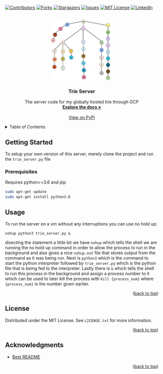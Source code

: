 <div id="top"></div>

[![Contributors][contributors-shield]][contributors-url]
[![Forks][forks-shield]][forks-url]
[![Stargazers][stars-shield]][stars-url]
[![Issues][issues-shield]][issues-url]
[![MIT License][license-shield]][license-url]
[![LinkedIn][linkedin-shield]][linkedin-url]



<!-- PROJECT LOGO -->
<br />
<div align="center">
  <a href="https://raw.githubusercontent.com/Nathaniel-github/TrieServer/main/imgs/trie.png">
    <img src="https://raw.githubusercontent.com/Nathaniel-github/TrieServer/main/imgs/trie.png" alt="Logo" width="200" height="200">
  </a>

<h3 align="center">Trie Server</h3>

  <p align="center">
    The server code for my globally hosted trie through GCP
    <br />
    <a href="https://trieserver.readthedocs.io/en/latest/index.html"><strong>Explore the docs »</strong></a>
    <br />
    <br />
    <a href="https://pypi.org/project/trie-nathaniel/">View on PyPi</a>
  </p>
</div>



<!-- TABLE OF CONTENTS -->
<details>
  <summary>Table of Contents</summary>
  <ol>
    <li>
      <a href="#getting-started">Getting Started</a>
      <ul>
        <li><a href="#prerequisites">Prerequisites</a></li>
      </ul>
    </li>
    <li><a href="#usage">Usage</a></li>
    <li><a href="#contributing">Contributing</a></li>
    <li><a href="#license">License</a></li>
  </ol>
</details>


<!-- GETTING STARTED -->
## Getting Started

To setup your own version of this server, merely clone the project and run the `trie_server.py` file

### Prerequisites

Requires python>=3.6 and pip
  ```sh
sudo apt-get update
sudo apt-get install python3.6
  ```



<!-- USAGE EXAMPLES -->
## Usage

To run the server on a vm without any interruptions you can use no hold up:
```
nohup python3 trie_server.py &
```
disecting the statement a little bit we have `nohup` which tells the shell we are running the no hold up command in order to allow the process to run in the background and also gives a nice `nohup.out` file that stores output from the command as it was being run. Next is `python3` which is the command to start the python interpreter followed by `trie_server.py` which is the python file that is being fed to the interpreter. Lastly there is `&` which tells the shell to run this process in the background and assign a process number to it which can be used to later kill the process with `kill {process_num}` where `{process_num}` is the number given earlier.

<p align="right">(<a href="#top">back to top</a>)</p>



<!-- LICENSE -->
## License

Distributed under the MIT License. See `LICENSE.txt` for more information.

<p align="right">(<a href="#top">back to top</a>)</p>


<!-- ACKNOWLEDGMENTS -->
## Acknowledgments

* [Best README](https://github.com/othneildrew/Best-README-Template)

<p align="right">(<a href="#top">back to top</a>)</p>


<!-- MARKDOWN LINKS & IMAGES -->
<!-- https://www.markdownguide.org/basic-syntax/#reference-style-links -->
[contributors-shield]: https://img.shields.io/github/contributors/Nathaniel-github/TrieServer.svg?style=for-the-badge
[contributors-url]: https://github.com/Nathaniel-github/TrieServer/graphs/contributors
[forks-shield]: https://img.shields.io/github/forks/Nathaniel-github/TrieServer.svg?style=for-the-badge
[forks-url]: https://github.com/Nathaniel-github/TrieServer/network/members
[stars-shield]: https://img.shields.io/github/stars/Nathaniel-github/TrieServer.svg?style=for-the-badge
[stars-url]: https://github.com/Nathaniel-github/TrieServer/stargazers
[issues-shield]: https://img.shields.io/github/issues/Nathaniel-github/TrieServer.svg?style=for-the-badge
[issues-url]: https://github.com/Nathaniel-github/TrieServer/issues
[license-shield]: https://img.shields.io/github/license/Nathaniel-github/TrieServer.svg?style=for-the-badge
[license-url]: https://github.com/Nathaniel-github/TrieServer/blob/master/LICENSE.txt
[linkedin-shield]: https://img.shields.io/badge/-LinkedIn-black.svg?style=for-the-badge&logo=linkedin&colorB=555
[linkedin-url]: https://linkedin.com/in/nathaniel-thomas-profile